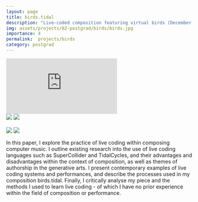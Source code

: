 ```yaml
---
layout: page
title: birds.tidal
description: "Live-coded composition featuring virtual birds (December 2018)"
img: assets/projects/02-postgrad/birds/birds.jpg
importance: 4
permalink:  projects/birds
category: postgrad
---
```



<div class="row">
    <div class="col-sm mt-1 mt-md-0">
        <div class ="embed-responsive embed-responsive-16by9"><iframe src="https://player.vimeo.com/video/422576582?title=0&amp;byline=0&amp;portrait=0&amp;color=ffffff" frameborder="0" webkitallowfullscreen mozallowfullscreen allowfullscreen></iframe></div>
    </div>
</div>
<div class="caption">
    <a href="https://www.apple.com/iphone/"><img src="https://img.shields.io/badge/Platform-iPhone-yellow?style=flat-square&logo=apple"></a>
    <a href="http://tidalcycles.org/"><img src="https://img.shields.io/badge/Environment-TidalCycles-orange?style=flat-square&logo=haskell&logoColor=white"></a>
    <!-- <a href="https://github.com/sambilbow/solar/"><img src="https://img.shields.io/badge/Code-GitHub-blue?style=flat-square&logo=github&logoColor=white"></a> -->
    <br>
    <br>
    <a href="https://www.sussex.ac.uk/study/modules/postgraduate/2023/804W3-composition-practice-"><img src="https://img.shields.io/badge/Module-Composition-red?style=flat-square&logo=todoist&logoColor=white"></a>
    <a href="../assets/projects/02-postgrad/birds/essay.pdf"><img src="https://img.shields.io/badge/Coursework-Essay-green?style=flat-square&logo=readthedocs&logoColor=white"></a>
</div>

In this paper, I explore the practice of live coding within composing computer music. I outline existing research into the use of live coding languages such as SuperCollider and TidalCycles, and their advantages and disadvantages within the context of composition, as well as themes of authorship in the generative arts. I present contemporary examples of live coding systems and performances, and describe the processes used in my composition birds.tidal. Finally, I critically analyse my piece and the methods I used to learn live coding - of which I have no prior experience within the field of composition or performance.